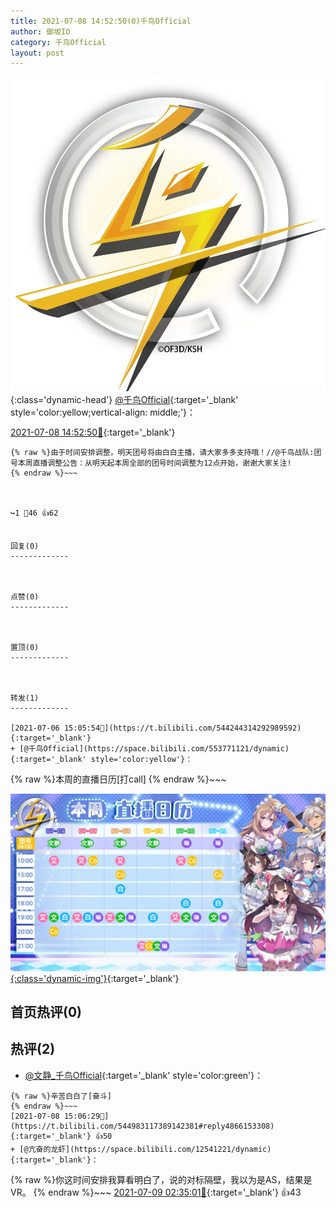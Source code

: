 ```yaml
---
title: 2021-07-08 14:52:50(0)千鸟Official
author: 御坂IO
category: 千鸟Official
layout: post
---
```


![img](/images/d7235309f85c0e1aec9d4ca9b6be983202228f8e.jpg){:class='dynamic-head'}
[@千鸟Official](https://space.bilibili.com/553771121/dynamic){:target='_blank' style='color:yellow;vertical-align: middle;'}：

[2021-07-08 14:52:50🔗](https://t.bilibili.com/544983117389142381){:target='_blank'}

~~~
{% raw %}由于时间安排调整，明天团号将由白白主播，请大家多多支持哦！//@千鸟战队:团号本周直播调整公告：从明天起本周全部的团号时间调整为12点开始，谢谢大家关注!
{% endraw %}~~~



↪️1 💬46 👍62


回复(0)
-------------



点赞(0)
-------------



置顶(0)
-------------



转发(1)
-------------

[2021-07-06 15:05:54🔗](https://t.bilibili.com/544244314292989592){:target='_blank'}
+ [@千鸟Official](https://space.bilibili.com/553771121/dynamic){:target='_blank' style='color:yellow'}：
~~~
{% raw %}本周的直播日历[打call]
{% endraw %}~~~


[![img](/images/0d622941e237d2724a0635fa528e4c99d07a6809.jpg){:class='dynamic-img'}](/images/0d622941e237d2724a0635fa528e4c99d07a6809.jpg){:target='_blank'}




首页热评(0)
-------------



热评(2)
-------------

+ [@文静_千鸟Official](https://space.bilibili.com/667526012/dynamic){:target='_blank' style='color:green'}：
~~~
{% raw %}辛苦白白了[奋斗]
{% endraw %}~~~
[2021-07-08 15:06:29🔗](https://t.bilibili.com/544983117389142381#reply4866153308){:target='_blank'} 👍50
+ [@亢奋的龙虾](https://space.bilibili.com/12541221/dynamic){:target='_blank'}：
~~~
{% raw %}你这时间安排我算看明白了，说的对标隔壁，我以为是AS，结果是VR。
{% endraw %}~~~
[2021-07-09 02:35:01🔗](https://t.bilibili.com/544983117389142381#reply4870237777){:target='_blank'} 👍43


